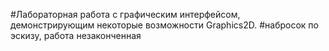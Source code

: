 #Лабораторная работа с графическим интерфейсом, демонстрирующим некоторые возможности Graphics2D.
#набросок по эскизу, работа незаконченная
